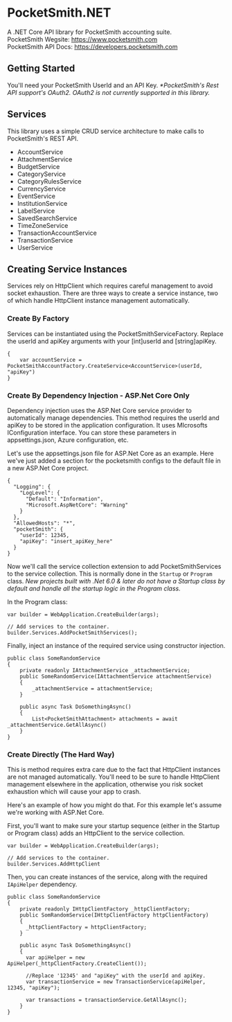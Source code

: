 # PocketSmith.NET
A .NET Core API library for PocketSmith accounting suite. 
<br>
PocketSmith Wegsite: https://www.pocketsmith.com<br>
PocketSmith API Docs: https://developers.pocketsmith.com<br>

## Getting Started
You'll need your PocketSmith UserId and an API Key.
*\*PocketSmith's Rest API support's OAuth2. OAuth2 is not currently supported in this library.*

## Services
This library uses a simple CRUD service architecture to make calls to PocketSmith's REST API.

- AccountService
- AttachmentService
- BudgetService
- CategoryService
- CategoryRulesService
- CurrencyService
- EventService
- InstitutionService
- LabelService
- SavedSearchService
- TimeZoneService
- TransactionAccountService
- TransactionService
- UserService

## Creating Service Instances
Services rely on HttpClient which requires careful management to avoid socket exhaustion.
There are three ways to create a service instance, two of which handle HttpClient instance management automatically.

### Create By Factory
Services can be instantiated using the PocketSmithServiceFactory.
Replace the userId and apiKey arguments with your [int]userId and [string]apiKey.
```
{
    var accountService = PocketSmithAccountFactory.CreateService<AccountService>(userId, "apiKey")
}
```

### Create By Dependency Injection - ASP.Net Core Only
Dependency injection uses the ASP.Net Core service provider to automatically manage dependencies.
This method requires the userId and apiKey to be stored in the application configuration. It uses MIcrosofts IConfiguration interface. You can store these parameters in appsettings.json, Azure configuration, etc.

Let's use the appsettings.json file for ASP.Net Core as an example. Here we've just added a section for the pocketsmith configs to the default file in a new ASP.Net Core project.

```
{
  "Logging": {
    "LogLevel": {
      "Default": "Information",
      "Microsoft.AspNetCore": "Warning"
    }
  },
  "AllowedHosts": "*",
  "pocketSmith": {
    "userId": 12345,
    "apiKey": "insert_apiKey_here"
  }
}
```

Now we'll call the service collection extension to add PocketSmithServices to the service collection. This is normally done in the `Startup` or `Program` class.
*New projects built with .Net 6.0 & later do not have a Startup class by default and handle all the startup logic in the Program class.*

In the Program class:

```
var builder = WebApplication.CreateBuilder(args);

// Add services to the container.
builder.Services.AddPocketSmithServices();

```

Finally, inject an instance of the required service using constructor injection.

```
public class SomeRandomService
{
    private readonly IAttachmentService _attachmentService;
    public SomeRandomService(IAttachmentService attachmentService)
    {
        _attachmentService = attachmentService;
    }

    public async Task DoSomethingAsync()
    {
        List<PocketSmithAttachment> attachments = await _attachmentService.GetAllAsync()
    }
}
```

### Create Directly (The Hard Way)
This is method requires extra care due to the fact that HttpClient instances are not managed automatically. 
You'll need to be sure to handle HttpClient management elsewhere in the application, otherwise you risk socket exhaustion which will cause your app to crash.

Here's an example of how you might do that.
For this example let's assume we're working with ASP.Net Core.

First, you'll want to make sure your startup sequence (either in the Startup or Program class) adds an HttpClient to the service collection.

```
var builder = WebApplication.CreateBuilder(args);

// Add services to the container.
builder.Services.AddHttpClient
```

Then, you can create instances of the service, along with the required `IApiHelper` dependency.
```
public class SomeRandomService
{
    private readonly IHttpClientFactory _httpClientFactory;
    public SomRandomService(IHttpClientFactory httpClientFactory)
    {
      _httpClientFactory = httpClientFactory;
    }

    public async Task DoSomethingAsync()
    {
      var apiHelper = new ApiHelper(_httpClientFactory.CreateClient());

      //Replace '12345' and "apiKey" with the userId and apiKey.
      var transactionService = new TransactionService(apiHelper, 12345, "apiKey");

      var transactions = transactionService.GetAllAsync();
    }
}
```
